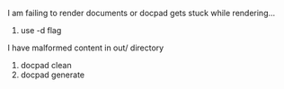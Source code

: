 

I am failing to render documents or docpad gets stuck while rendering...

1. use -d flag

I have malformed content in out/ directory

1. docpad clean
1. docpad generate




